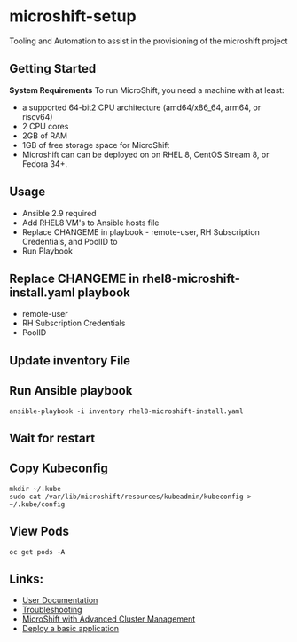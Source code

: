 # microshift-setup
Tooling and Automation to assist in the provisioning of the microshift project

## Getting Started
**System Requirements**
To run MicroShift, you need a machine with at least:

- a supported 64-bit2 CPU architecture (amd64/x86_64, arm64, or riscv64)
- 2 CPU cores
- 2GB of RAM
- 1GB of free storage space for MicroShift
- Microshift can can be deployed on on RHEL 8, CentOS Stream 8, or Fedora 34+.

## Usage
- Ansible 2.9 required
- Add RHEL8 VM's to Ansible hosts file
- Replace CHANGEME in playbook - remote-user, RH Subscription Credentials, and PoolID to
- Run Playbook

## Replace CHANGEME in rhel8-microshift-install.yaml playbook 
- remote-user 
- RH Subscription Credentials
- PoolID

## Update inventory File

## Run Ansible playbook
```
ansible-playbook -i inventory rhel8-microshift-install.yaml
```
## Wait for restart 

## Copy Kubeconfig 
```
mkdir ~/.kube
sudo cat /var/lib/microshift/resources/kubeadmin/kubeconfig > ~/.kube/config
```

## View Pods 
```
oc get pods -A
```

## Links: 
- [User Documentation](https://microshift.io/docs/user-documentation/)
- [Troubleshooting](https://microshift.io/docs/user-documentation/troubleshooting/)
- [MicroShift with Advanced Cluster Management](https://microshift.io/docs/user-documentation/how-tos/acm-with-microshift/)
- [Deploy a basic application](https://microshift.io/docs/user-documentation/how-tos/example-usage/)